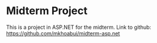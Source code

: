 # Midterm Project
This is a project in ASP.NET for the midterm.
Link to github: https://github.com/mkhoabui/midterm-asp.net